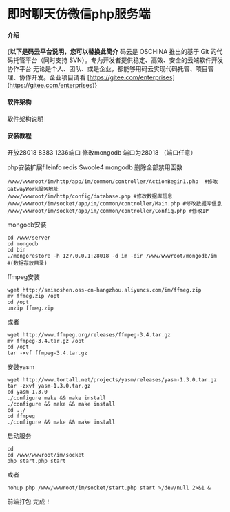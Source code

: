 # 即时聊天仿微信php服务端

#### 介绍
{**以下是码云平台说明，您可以替换此简介**
码云是 OSCHINA 推出的基于 Git 的代码托管平台（同时支持 SVN）。专为开发者提供稳定、高效、安全的云端软件开发协作平台
无论是个人、团队、或是企业，都能够用码云实现代码托管、项目管理、协作开发。企业项目请看 [https://gitee.com/enterprises](https://gitee.com/enterprises)}

#### 软件架构
软件架构说明


#### 安装教程

开放28018 8383 1236端口
修改mongodb 端口为28018 （端口任意）

php安装扩展fileinfo redis Swoole4 mongodb   删除全部禁用函数
```
/www/wwwroot/im/http/app/im/common/controller/ActionBegin1.php  #修改GatwayWork服务地址
/www/wwwroot/im/http/config/database.php #修改数据库信息
/www/wwwroot/im/socket/app/im/common/controller/Main.php #修改数据库信息
/www/wwwroot/im/socket/app/im/common/controller/Config.php #修改IP
```
mongodb安装
```
cd /www/server
cd mongodb
cd bin
./mongorestore -h 127.0.0.1:28018 -d im -dir /www/wwwroot/mongodb/im  #(数据存放目录)
```
ffmpeg安装
```
wget http://smiaoshen.oss-cn-hangzhou.aliyuncs.com/im/ffmeg.zip     
mv ffmeg.zip /opt      						                                 
cd /opt								                                           
unzip ffmeg.zip							                                       
```
或者
```
wget http://www.ffmpeg.org/releases/ffmpeg-3.4.tar.gz
mv ffmpeg-3.4.tar.gz /opt
cd /opt
tar -xvf ffmpeg-3.4.tar.gz
```
安装yasm

```
wget http://www.tortall.net/projects/yasm/releases/yasm-1.3.0.tar.gz
tar -zxvf yasm-1.3.0.tar.gz
cd yasm-1.3.0
./configure make && make install
./configure && make && make install
cd ../
cd ffmpeg
./configure && make && make install
```

启动服务
```
cd
cd /www/wwwroot/im/socket
php start.php start
```
或者   
```
nohup php /www/wwwroot/im/socket/start.php start >/dev/null 2>&1 &
```

前端打包 完成！
